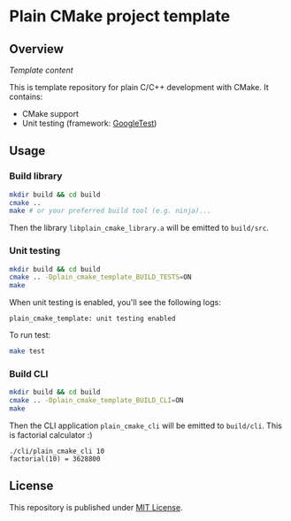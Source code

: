 # Plain CMake project template

## Overview

*Template content*

This is template repository for plain C/C++ development with CMake.
It contains:

- CMake support
- Unit testing (framework: [GoogleTest](https://github.com/google/googletest))

## Usage

### Build library

```sh
mkdir build && cd build
cmake ..
make # or your preferred build tool (e.g. ninja)...
```

Then the library `libplain_cmake_library.a` will be emitted to `build/src`.

### Unit testing

```sh
mkdir build && cd build
cmake .. -Dplain_cmake_template_BUILD_TESTS=ON
make
```

When unit testing is enabled, you'll see the following logs:

```
plain_cmake_template: unit testing enabled
```

To run test:

```sh
make test
```

### Build CLI

```sh
mkdir build && cd build
cmake .. -Dplain_cmake_template_BUILD_CLI=ON
make
```

Then the CLI application `plain_cmake_cli` will be emitted to `build/cli`.
This is factorial calculator :)

```
./cli/plain_cmake_cli 10
factorial(10) = 3628800
```

## License

This repository is published under [MIT License](LICENSE).
